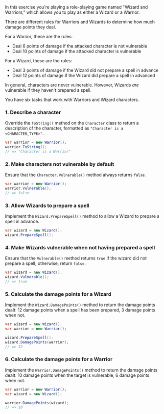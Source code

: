 In this exercise you're playing a role-playing game named "Wizard and Warriors," which allows you to play as either a Wizard or a Warrior.

There are different rules for Warriors and Wizards to determine how much damage points they deal.

For a Warrior, these are the rules:

- Deal 6 points of damage if the attacked character is not vulnerable
- Deal 10 points of damage if the attacked character is vulnerable

For a Wizard, these are the rules:

- Deal 3 points of damage if the Wizard did not prepare a spell in advance
- Deal 12 points of damage if the Wizard did prepare a spell in advanced

In general, characters are never vulnerable. However, Wizards _are_ vulnerable if they haven't prepared a spell.

You have six tasks that work with Warriors and Wizard characters.

### 1. Describe a character

Override the `ToString()` method on the `Character` class to return a description of the character, formatted as `"Character is a <CHARACTER_TYPE>"`.

```csharp
var warrior = new Warrior();
warrior.ToString();
// => "Character is a Warrior"
```

### 2. Make characters not vulnerable by default

Ensure that the `Character.Vulnerable()` method always returns `false`.

```csharp
var warrior = new Warrior();
warrior.Vulnerable();
// => false
```

### 3. Allow Wizards to prepare a spell

Implement the `Wizard.PrepareSpell()` method to allow a Wizard to prepare a spell in advance.

```csharp
var wizard = new Wizard();
wizard.PrepareSpell();
```

### 4. Make Wizards vulnerable when not having prepared a spell

Ensure that the `Vulnerable()` method returns `true` if the wizard did not prepare a spell; otherwise, return `false`.

```csharp
var wizard = new Wizard();
wizard.Vulnerable();
// => true
```

### 5. Calculate the damage points for a Wizard

Implement the `Wizard.DamagePoints()` method to return the damage points dealt: 12 damage points when a spell has been prepared, 3 damage points when not.

```csharp
var wizard = new Wizard();
var warrior = new Warrior();

wizard.PrepareSpell();
wizard.DamagePoints(warrior);
// => 12
```

### 6. Calculate the damage points for a Warrior

Implement the `Warrior.DamagePoints()` method to return the damage points dealt: 10 damage points when the target is vulnerable, 6 damage points when not.

```csharp
var warrior = new Warrior();
var wizard = new Wizard();

warrior.DamagePoints(wizard);
// => 10
```
